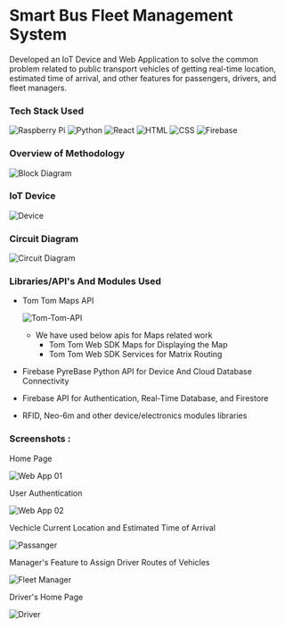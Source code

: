 # Smart Bus Fleet Management System

Developed an IoT Device and Web Application to solve the common problem related to public transport vehicles of getting real-time location, estimated time of arrival, and other features for passengers, drivers, and fleet managers.

### Tech Stack Used 

![Raspberry Pi](https://img.shields.io/badge/Raspberry%20Pi-A22846?style=for-the-badge&logo=Raspberry%20Pi&logoColor=white)
![Python](https://img.shields.io/badge/Python-FFD43B?style=for-the-badge&logo=python&logoColor=blue)
![React](https://img.shields.io/badge/React-20232A?style=for-the-badge&logo=react&logoColor=61DAFB)
![HTML](https://img.shields.io/badge/HTML5-E34F26?style=for-the-badge&logo=html5&logoColor=white)
![CSS](https://img.shields.io/badge/CSS3-1572B6?style=for-the-badge&logo=css3&logoColor=white)
![Firebase](https://img.shields.io/badge/firebase-ffca28?style=for-the-badge&logo=firebase&logoColor=black)

### Overview of Methodology

![Block Diagram](images/Block%20diagram%20(1).jpg)

### IoT Device

![Device](images/device.jpeg)

### Circuit Diagram

![Circuit Diagram](images/CircuitDiagram.png)


### Libraries/API's And Modules Used

- Tom Tom Maps API

  ![Tom-Tom-API](images/tom-tom-api.png)

  - We have used below apis for Maps related work
    - Tom Tom Web SDK Maps for Displaying the Map
    - Tom Tom Web SDK Services for Matrix Routing

- Firebase PyreBase Python API for Device And Cloud Database Connectivity

- Firebase API for Authentication, Real-Time Database, and Firestore

- RFID, Neo-6m and other device/electronics modules libraries



### Screenshots :

Home Page

![Web App 01](images/image01.png)

User Authentication

![Web App 02](images/image02.png)

Vechicle Current Location and Estimated Time of Arrival

![Passanger](images/Passanger.png)

Manager's Feature to Assign Driver Routes of Vehicles

![Fleet Manager](./images/Manager.png)

Driver's Home Page

![Driver](./images/Driver.png)
